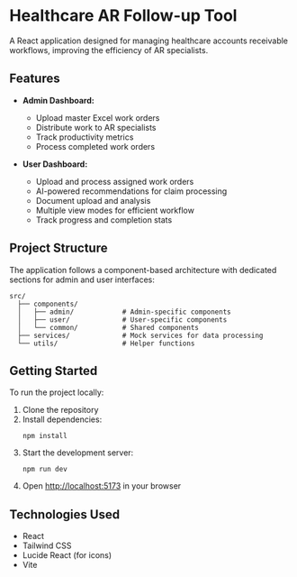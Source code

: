 # Healthcare AR Follow-up Tool

A React application designed for managing healthcare accounts receivable workflows, improving the efficiency of AR specialists.

## Features

- **Admin Dashboard:**
  - Upload master Excel work orders
  - Distribute work to AR specialists
  - Track productivity metrics
  - Process completed work orders

- **User Dashboard:**
  - Upload and process assigned work orders
  - AI-powered recommendations for claim processing
  - Document upload and analysis
  - Multiple view modes for efficient workflow
  - Track progress and completion stats

## Project Structure

The application follows a component-based architecture with dedicated sections for admin and user interfaces:

```
src/
  ├── components/
  │   ├── admin/            # Admin-specific components
  │   ├── user/             # User-specific components
  │   └── common/           # Shared components
  ├── services/             # Mock services for data processing
  └── utils/                # Helper functions
```

## Getting Started

To run the project locally:

1. Clone the repository
2. Install dependencies:
   ```
   npm install
   ```
3. Start the development server:
   ```
   npm run dev
   ```
4. Open [http://localhost:5173](http://localhost:5173) in your browser

## Technologies Used

- React
- Tailwind CSS
- Lucide React (for icons)
- Vite
